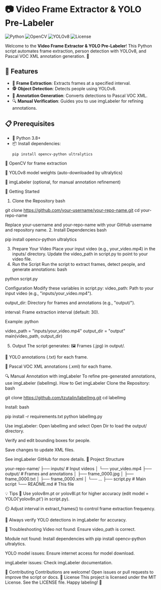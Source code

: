 # :camera: Video Frame Extractor & YOLO Pre-Labeler

![Python](https://img.shields.io/badge/Python-3.8+-blue.svg)
![OpenCV](https://img.shields.io/badge/OpenCV-4.5+-green.svg)
![YOLOv8](https://img.shields.io/badge/Ultralytics-YOLOv8-orange.svg)
![License](https://img.shields.io/badge/License-MIT-yellow.svg)

Welcome to the **Video Frame Extractor & YOLO Pre-Labeler**! This Python script automates frame extraction, person detection with YOLOv8, and Pascal VOC XML annotation generation. :rocket:

## :wrench: Features

- :movie_camera: **Frame Extraction**: Extracts frames at a specified interval.
- :detective: **Object Detection**: Detects people using YOLOv8.
- :memo: **Annotation Generation**: Converts detections to Pascal VOC XML.
- :mag: **Manual Verification**: Guides you to use imgLabeler for refining annotations.

## :clipboard: Prerequisites

- :snake: Python 3.8+
- :package: Install dependencies:
  ```bash
  pip install opencv-python ultralytics

:camera_flash: OpenCV for frame extraction

:brain: YOLOv8 model weights (auto-downloaded by ultralytics)

:pushpin: imgLabeler (optional, for manual annotation refinement)

:rocket: Getting Started
1. Clone the Repository
bash

git clone https://github.com/your-username/your-repo-name.git
cd your-repo-name

Replace your-username and your-repo-name with your GitHub username and repository name.
2. Install Dependencies
bash

pip install opencv-python ultralytics

3. Prepare Your Video
Place your input video (e.g., your_video.mp4) in the inputs/ directory. Update the video_path in script.py to point to your video file.
4. Run the Script
Run the script to extract frames, detect people, and generate annotations:
bash

python script.py

Configuration
Modify these variables in script.py:
video_path: Path to your input video (e.g., "inputs/your_video.mp4").

output_dir: Directory for frames and annotations (e.g., "output/").

interval: Frame extraction interval (default: 30).

Example:
python

video_path = "inputs/your_video.mp4"
output_dir = "output"
main(video_path, output_dir)

5. Output
The script generates:
:framed_picture: Frames (.jpg) in output/.

:page_facing_up: YOLO annotations (.txt) for each frame.

:page_with_curl: Pascal VOC XML annotations (.xml) for each frame.

:mag: Manual Annotation with imgLabeler
To refine pre-generated annotations, use imgLabeler (labelImg).
How to Get imgLabeler
Clone the Repository:
bash

git clone https://github.com/tzutalin/labelImg.git
cd labelImg

Install:
bash

pip install -r requirements.txt
python labelImg.py

Use imgLabeler:
Open labelImg and select Open Dir to load the output/ directory.

Verify and edit bounding boxes for people.

Save changes to update XML files.

See imgLabeler GitHub for more details.
:open_file_folder: Project Structure

your-repo-name/
├── inputs/                # Input videos
│   └── your_video.mp4
├── output/                # Frames and annotations
│   ├── frame_0000.jpg
│   ├── frame_0000.txt
│   ├── frame_0000.xml
│   └── ...
├── script.py              # Main script
└── README.md              # This file

:bulb: Tips
:brain: Use yolov8m.pt or yolov8l.pt for higher accuracy (edit model = YOLO('yolov8n.pt') in script.py).

:timer_clock: Adjust interval in extract_frames() to control frame extraction frequency.

:mag_right: Always verify YOLO detections in imgLabeler for accuracy.

:bug: Troubleshooting
Video not found: Ensure video_path is correct.

Module not found: Install dependencies with pip install opencv-python ultralytics.

YOLO model issues: Ensure internet access for model download.

imgLabeler issues: Check imgLabeler documentation.

:handshake: Contributing
Contributions are welcome! Open issues or pull requests to improve the script or docs.
:scroll: License
This project is licensed under the MIT License. See the LICENSE file.
Happy labeling! :tada:

